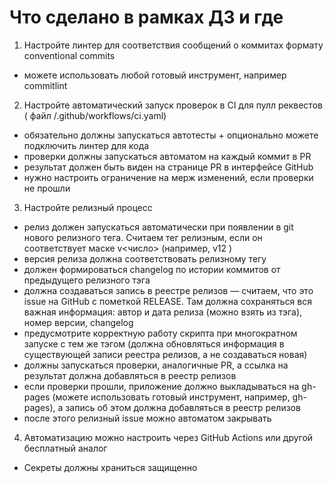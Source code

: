 # Что сделано в рамках ДЗ и где

1. Настройте линтер для соответствия сообщений о коммитах формату conventional commits

- можете использовать любой готовый инструмент, например commitlint

2. Настройте автоматический запуск проверок в CI для пулл реквестов ( файл /.github/workflows/ci.yaml)

- обязательно должны запускаться автотесты + опционально можете подключить линтер для кода
- проверки должны запускаться автоматом на каждый коммит в PR
- результат должен быть виден на странице PR в интерфейсе GitHub
- нужно настроить ограничение на мерж изменений, если проверки не прошли

3. Настройте релизный процесс

- релиз должен запускаться автоматически при появлении в git нового релизного тега. Считаем тег релизным, если он соответствует маске v<число> (например, v12 )
- версия релиза должна соответствовать релизному тегу
- должен формироваться changelog по истории коммитов от предыдущего релизного тэга
- должна создаваться запись в реестре релизов — считаем, что это issue на GitHub с пометкой RELEASE. Там должна сохраняться вся важная информация: автор и дата релиза (можно взять из тэга), номер версии, changelog
- предусмотрите корректную работу скрипта при многократном запуске с тем же тэгом (должна обновляться информация в существующей записи реестра релизов, а не создаваться новая)
- должны запускаться проверки, аналогичные PR, а ссылка на результат должна добавляться в реестр релизов
- если проверки прошли, приложение должно выкладываться на gh-pages (можете использовать готовый инструмент, например, gh-pages), а запись об этом должна добавляться в реестр релизов
- после этого релизный issue можно автоматом закрывать

4. Автоматизацию можно настроить через GitHub Actions или другой бесплатный аналог

- Секреты должны храниться защищенно
